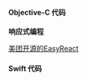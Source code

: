 #### Objective-C 代码

__响应式编程__

 [美团开源的EasyReact](https://github.com/Meituan-Dianping/EasyReact)















#### Swift 代码